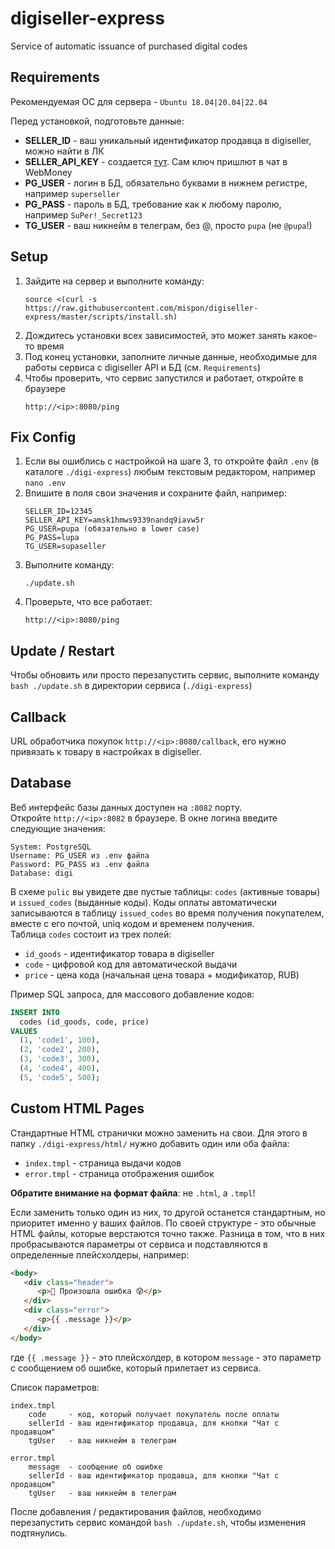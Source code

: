 # digiseller-express
Service of automatic issuance of purchased digital codes

## Requirements
Рекомендуемая ОС для сервера - `Ubuntu 18.04|20.04|22.04`

Перед установкой, подготовьте данные:
- **SELLER_ID** - ваш уникальный идентификатор продавца в digiseller, можно найти в ЛК
- **SELLER_API_KEY** - создается [тут](https://my.digiseller.com/inside/api_keys.asp). Сам ключ пришлют в чат в WebMoney
- **PG_USER** - логин в БД, обязательно буквами в нижнем регистре, например `superseller`
- **PG_PASS** - пароль в БД, требование как к любому паролю, например `SuPer!_Secret123`
- **TG_USER** - ваш никнейм в телеграм, без @, просто `pupa` (не `@pupa`!)

## Setup
1. Зайдите на сервер и выполните команду:
   ```
   source <(curl -s https://raw.githubusercontent.com/mispon/digiseller-express/master/scripts/install.sh)
   ```
2. Дождитесь установки всех зависимостей, это может занять какое-то время   
3. Под конец установки, заполните личные данные, необходимые для работы сервиса с digiseller API и БД (см. `Requirements`)
4. Чтобы проверить, что сервис запустился и работает, откройте в браузере
   ```text
   http://<ip>:8080/ping
   ```

## Fix Config
1. Если вы ошиблись с настройкой на шаге 3, то откройте файл `.env` (в каталоге `./digi-express`) любым текстовым редактором, например `nano .env`
2. Впишите в поля свои значения и сохраните файл, например:
   ```text
   SELLER_ID=12345
   SELLER_API_KEY=amsk1hmws9339nandq9iavw5r
   PG_USER=pupa (обязательно в lower case)
   PG_PASS=lupa
   TG_USER=supaseller
   ```
3. Выполните команду:
    ```shell
    ./update.sh
    ```
4. Проверьте, что все работает:
    ```text
    http://<ip>:8080/ping
    ```

## Update / Restart
Чтобы обновить или просто перезапустить сервис, выполните команду `bash ./update.sh` в директории сервиса (`./digi-express`)

## Callback
URL обработчика покупок `http://<ip>:8080/callback`, его нужно привязать к товару в настройках в digiseller.

## Database 
Веб интерфейс базы данных доступен на `:8082` порту.  
Откройте `http://<ip>:8082` в браузере. В окне логина введите следующие значения:
```text
System: PostgreSQL
Username: PG_USER из .env файла
Password: PG_PASS из .env файла
Database: digi
```
В схеме `pulic` вы увидете две пустые таблицы: `codes` (активные товары) и `issued_codes` (выданные коды).
Коды оплаты автоматически записываются в таблицу `issued_codes` во время получения покупателем, вместе с
его почтой, uniq кодом и временем получения.   
Таблица `codes` состоит из трех полей: 
   - `id_goods` - идентификатор товара в digiseller
   - `code` - цифровой код для автоматической выдачи
   - `price` - цена кода (начальная цена товара + модификатор, RUB)

Пример SQL запроса, для массового добавление кодов:
```sql
INSERT INTO
  codes (id_goods, code, price)
VALUES
  (1, 'code1', 100),
  (2, 'code2', 200),
  (3, 'code3', 300),
  (4, 'code4', 400),
  (5, 'code5', 500);
```


## Custom HTML Pages
Стандартные HTML странички можно заменить на свои. Для этого в папку `./digi-express/html/` нужно добавить один или оба файла:
- `index.tmpl` - страница выдачи кодов
- `error.tmpl` - страница отображения ошибок

**Обратите внимание на формат файла**: не `.html`, а `.tmpl`!   

Если заменить только один из них, то другой останется стандартным, 
но приоритет именно у ваших файлов.
По своей структуре - это обычные HTML файлы, которые верстаются точно также. Разница в том, что в них 
пробрасываются параметры от сервиса и подставляются в определенные плейсхолдеры, например:
```html
<body>
   <div class="header">
      <p>🤬 Произошла ошибка 😰</p>
   </div>
   <div class="error">
      <p>{{ .message }}</p>
   </div>
</body>
```
где `{{ .message }}` - это плейсхолдер, в котором `message` - это параметр с сообщением об ошибке, который прилетает из сервиса.   

Список параметров:
```text
index.tmpl
    code     - код, который получает покупатель после оплаты
    sellerId - ваш идентификатор продавца, для кнопки "Чат с продавцом"
    tgUser   - ваш никнейм в телеграм
```
```text
error.tmpl
    message  - сообщение об ошибке
    sellerId - ваш идентификатор продавца, для кнопки "Чат с продавцом"
    tgUser   - ваш никнейм в телеграм
```

После добавления / редактирования файлов, необходимо перезапустить сервис командой `bash ./update.sh`, чтобы изменения подтянулись.